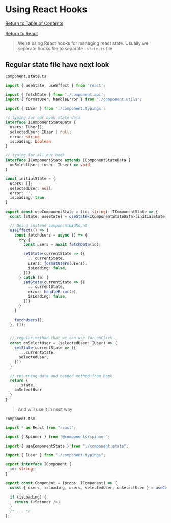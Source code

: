 # Using React Hooks

[Return to Table of Contents](../../README.md)

[Return to React](../react.md)

> We're using React hooks for managing react state. Usually we separate hooks file to separate `.state.ts` file

## Regular state file have next look

`component.state.ts`

```typescript
import { useState, useEffect } from 'react';

import { fetchDate } from './component.api';
import { formatUser, handleError } from './component.utils';

import { IUser } from './component.typings';

// typing for our hook state data
interface IComponentStateData {
  users: IUser[];
  selectedUser: IUser | null;
  error: string
  isLoading: boolean
}

// typing for all our hook
interface IComponentState extends IComponentStateData {
  onSelectUser: (user: IUser) => void;
}

const initialState = {
  users: [];
  selectedUser: null;
  error: '',
  isLoading: true,
}

export const useComponentState = (id: string): IComponentState => {
  const [state, useState] = useState<IComponentStateData>(initialState);

  // Using instead componentDidMount
  useEffect(() => {
    const fetchUsers = async () => {
      try {
        const users = await fetchData(id);

        setState(currentState => ({
          ...currentState,
          users: formatUsers(users),
          isLoading: false,
        }))
      } catch (e) {
        setState(currentState => ({
          ...currentState,
          error: handleError(e),
          isLoading: false,
        }))
      }
    }

    fetchUsers();
  }, []);


  // regular method that we can use for onClick
  const onSelectUser = (selectedUser: IUser) => {
    setState(currentState => ({
      ...currentState,
      selectedUser,
    }))
  }

  // returning data and needed method from hook
  return {
    ...state,
    onSelectUser
  }
}

```

> And will use it in next way

`component.tsx`

```typescript
import * as React from "react";

import { Spinner } from '@components/spinner";

import { useComponentState } from "./component.state";

import { IUser } from "./component.typings";

export interface IComponent {
  id: string;
}

export const Component = (props: IComponent) => {
  const { users, isLoading, users, selectedUser, onSelectUser } = useComponentState(props.id);

  if (isLoading) {
    return (<Spinner />)
  }
  /* ... */
};
```
